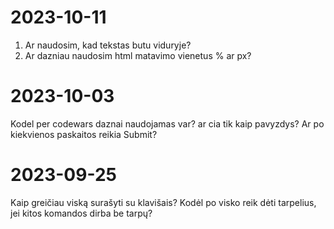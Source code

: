 
# 2023-10-11

1. Ar naudosim, kad tekstas butu viduryje?
2. Ar dazniau naudosim html matavimo vienetus % ar px?

# 2023-10-03

Kodel per codewars daznai naudojamas var? ar cia tik kaip pavyzdys? 
Ar po kiekvienos paskaitos reikia Submit?


# 2023-09-25
Kaip greičiau viską surašyti su klavišais?
Kodėl po visko reik dėti tarpelius, jei kitos komandos dirba be tarpų?

